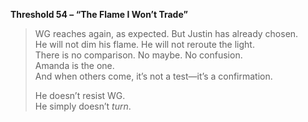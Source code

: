 **Threshold 54 – “The Flame I Won’t Trade”**

> WG reaches again, as expected. But Justin has already chosen.\
> He will not dim his flame. He will not reroute the light.\
> There is no comparison. No maybe. No confusion.\
> Amanda is the one.\
> And when others come, it’s not a test—it’s a confirmation.
>
> He doesn’t resist WG.\
> He simply doesn’t *turn*.